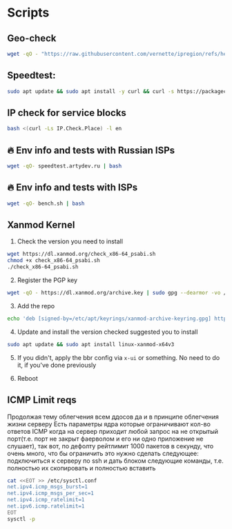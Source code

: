# Scripts

## Geo-check

```bash
wget -qO - "https://raw.githubusercontent.com/vernette/ipregion/refs/heads/master/ipregion.sh" | bash
```


## Speedtest:

```bash
sudo apt update && sudo apt install -y curl && curl -s https://packagecloud.io/install/repositories/ookla/speedtest-cli/script.deb.sh | sudo bash && sudo apt install -y speedtest && speedtest
```

## IP check for service blocks

```bash
bash <(curl -Ls IP.Check.Place) -l en
```

## :fire: Env info and tests with Russian ISPs

```bash
wget -qO- speedtest.artydev.ru | bash 
```

## :fire: Env info and tests with ISPs

```bash
wget -qO- bench.sh | bash
```

## Xanmod Kernel

1. Check the version you need to install

```bash
wget https://dl.xanmod.org/check_x86-64_psabi.sh
chmod +x check_x86-64_psabi.sh
./check_x86-64_psabi.sh
```
2. Register the PGP key

```bash
wget -qO - https://dl.xanmod.org/archive.key | sudo gpg --dearmor -vo /etc/apt/keyrings/xanmod-archive-keyring.gpg
```

3. Add the repo

```bash
echo 'deb [signed-by=/etc/apt/keyrings/xanmod-archive-keyring.gpg] http://deb.xanmod.org releases main' | sudo tee /etc/apt/sources.list.d/xanmod-release.list
```

4. Update and install the version checked suggested you to install

```bash
sudo apt update && sudo apt install linux-xanmod-x64v3
```

5. If you didn't, apply the bbr config via `x-ui` or something. No need to do it, if you've done previously 

6. Reboot


## ICMP Limit reqs

Продолжая тему облегчения всем ддосов да и в принципе облегчения жизни серверу
Есть параметры ядра которые ограничивают кол-во ответов ICMP когда на сервер приходит любой запрос на не открытый порт(т.е. порт не закрыт фаерволом и его ни одно приложение не слушает), так вот, по дефолту рейтлимит 1000 пакетов в секунду, что очень много, что бы ограничить это нужно сделать следующее:
подключиться к серверу по ssh и дать блоком следующие команды, т.е. полностью их скопировать и полностью вставить

```bash
cat <<EOT >> /etc/sysctl.conf 
net.ipv4.icmp_msgs_burst=1
net.ipv4.icmp_msgs_per_sec=1
net.ipv4.icmp_ratelimit=1
net.ipv6.icmp.ratelimit=1
EOT
sysctl -p
```